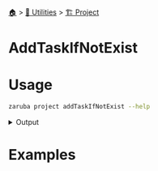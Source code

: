 <!--startTocHeader-->
[🏠](../../README.md) > [🔧 Utilities](../README.md) > [🏗️ Project](README.md)
# AddTaskIfNotExist
<!--endTocHeader-->

# Usage

<!--startCode-->
```bash
zaruba project addTaskIfNotExist --help
```
 
<details>
<summary>Output</summary>
 
```````
Add task to project

Usage:
  zaruba project addTaskIfNotExist <taskFilePath> <taskName> [flags]

Flags:
  -h, --help   help for addTaskIfNotExist
```````
</details>
<!--endCode-->

# Examples



<!--startTocSubTopic-->
<!--endTocSubTopic-->